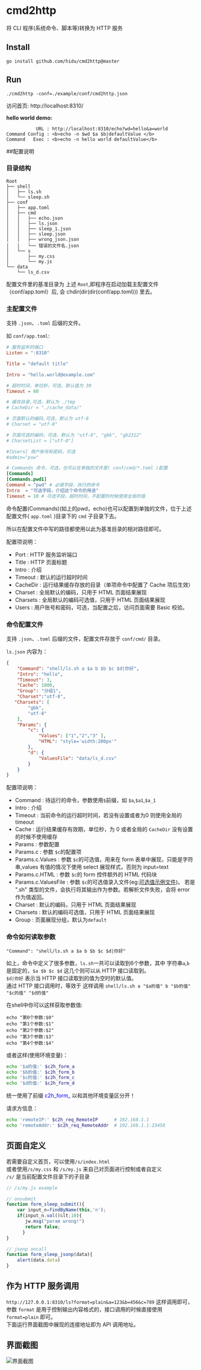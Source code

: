 cmd2http
=========
将 CLI 程序(系统命令、脚本等)转换为 HTTP 服务  


## Install
```
go install github.com/hidu/cmd2http@master
```

## Run
```
./cmd2http -conf=./example/conf/cmd2http.json
```

访问首页: http://localhost:8310/

**hello world demo:**  
```
           URL : http://localhost:8310/echo?wd=hello&a=world
Command Config : <b>echo -n $wd $a $b|defaultValue </b>  
Command   Exec : <b>echo -n hello world defaultValue</b>  
```

##配置说明

### 目录结构

```
Root
├── shell
│   ├── ls.sh
│   └── sleep.sh
├── conf
│   ├── app.toml
│   ├── cmd
│   │   ├── echo.json
│   │   ├── ls.json
│   │   ├── sleep_1.json
│   │   ├── sleep.json
│   │   ├── wrong_json.json
│   │   └── 错误的文件名.json
│   └── s
│       ├── my.css
│       └── my.js
└── data
    └── ls_d.csv

```
配置文件里的基准目录为 上述 `Root`,即程序在启动加载主配置文件（conf/app.toml）后,
会 chdir(dir(dir(conf/app.toml))) 里去。

### 主配置文件 
支持 `.json`、`.toml` 后缀的文件。

如 `conf/app.toml`:
```toml
# 服务监听的端口
Listen = ":8310"

Title = "default title"

Intro = "hello.world@example.com"

# 超时时间，单位秒，可选，默认值为 30
Timeout = 60

# 缓存目录,可选，默认为 ./tmp
# CacheDir = "./cache_data/"

# 页面默认的编码,可选，默认为 utf-8
# Charset = "utf-8"

# 页面可选的编码，可选，默认为 "utf-8", "gbk", "gb2312"
# CharsetList = ["utf-8"]

#[Users] 用户账号和密码，可选
#admin="psw"

# Commands 命令，可选，也可以在单独的文件里( conf/cmd/*.toml )配置
[Commands]
[Commands.pwd1]
Command = "pwd" # 必填字段，执行的命令
Intro  = "可选字段，介绍这个命令的用途"
Timeout = 10 # 可选字段，超时时间，不配置的时候使用全局的值
```
命令配置(Commands)(如上的pwd，echo)也可以配置到单独的文件，位于上述配置文件( `app.toml` )目录下的 `cmd` 子目录下去。  

所以在配置文件中写的路径都使用以此为基准目录的相对路径即可。 

配置项说明： 
*   Port      : HTTP 服务监听端口
*   Title     : HTTP 页面标题
*   Intro     : 介绍
*   Timeout   : 默认的运行超时时间
*   CacheDir  : 运行结果缓存存放的目录（单项命令中配置了 Cache 项后生效）
*   Charset   : 全局默认的编码，只用于 HTML 页面结果展现
*   Charsets  : 全局默认的编码可选值，只用于 HTML 页面结果展现
*   Users     :  用户账号和密码，可选，当配置之后，访问页面需要 Basic 校验。

### 命令配置文件
支持 `.json`、`.toml` 后缀的文件，配置文件存放于 `conf/cmd/` 目录。

`ls.json` 内容为：
```json
{
    "Command": "shell/ls.sh a $a b $b $c $d|你好",
    "Intro": "hello",
    "Timeout": 3,
    "Cache": 1800,
    "Group": "分组1",
    "Charset":"utf-8",
   "Charsets": [
        "gbk",
        "utf-8"
    ],
    "Params": {
        "c": {
            "Values": ["1","2","3" ],
            "HTML": "style='width:200px'"
        },
        "d": {
            "ValuesFile": "data/ls_d.csv"
        }
    }
}
```
配置项说明：  
*  Command   :  待运行的命令，参数使用`$`前缀，如 `$a`,`$a1`,`$a_1`  
*  Intro : 介绍
*  Timeout : 当前命令的运行超时时间，若没有设置或者为0 则使用全局的 timeout
*  Cache : 运行结果缓存有效期，单位秒，为 0 或者全局的 `CacheDir` 没有设置的时候不使用缓存
*  Params : 参数配置
*  Params.c : 参数 `$c`的配置项
*  Params.c.Values : 参数 `$c`的可选值，用来在 form 表单中展现，只能是字符串,values 有值的情况下使用 select 展现样式，否则为 input=text
*  Params.c.HTML : 参数 `$c`的 form 控件额外的 HTML 代码块
*  Params.c.ValuesFile : 参数 `$c`的可选值录入文件(eg:[可选值示例文件](./example/data/ls_d.csv))。
   若是 ".sh" 类型的文件，会执行将其输出作为参数。若解析文件失败，会将 error 作为值返回。
*  Charset   : 默认的编码，只用于 HTML 页面结果展现
*  Charsets  : 默认的编码可选值，只用于 HTML 页面结果展现
*  Group     :  页面展现分组，默认为`default`

### 命令如何读取参数
```
"Command": "shell/ls.sh a $a b $b $c $d|你好"
```
如上，命令中定义了很多参数，`ls.sh`一共可以读取到6个参数，其中 字符串`a`,`b` 是固定的，`$a $b $c $d` 这几个则可以从 HTTP 接口读取到。  
`$d|你好` 表示当 HTTP 接口读取到的值为空时的默认值。  
通过 HTTP 接口调用时，等效于 这样调用 `shell/ls.sh a "$a的值" b "$b的值" "$c的值" "$d的值"`  

在shell中你可以这样获取参数值:
```
echo "第0个参数:$0"
echo "第1个参数:$1"
echo "第2个参数:$2"
echo "第3个参数:$3"
echo "第4个参数:$4"
```

或者这样(使用环境变量)：
```bash
echo '$a的值:' $c2h_form_a
echo '$b的值:' $c2h_form_b
echo '$c的值:' $c2h_form_c
echo '$d的值:' $c2h_form_d
```
统一使用了前缀 <font color=blue> c2h_form_ </font> 以和其他环境变量区分开！ 

请求方信息：
```bash
echo 'remoteIP:' $c2h_req_RemoteIP      # 192.168.1.1
echo 'remoteAddr:' $c2h_req_RemoteAddr  # 192.168.1.1:23458
```

## 页面自定义
若需要自定义首页，可以使用`/s/index.html`  
或者使用`/s/my.css` 和 `/s/my.js` 来自己对页面进行控制或者自定义  
`/s/` 是当前配置文件目录下的子目录  


```javascript
// /s/my.js example

// onsubmit
function form_sleep_submit(){
    var input_n=findByName(this,'n');
    if(input_n.val()&lt;10){
       jw.msg("param wrong!")
       return false;
      }
}

// jsonp oncall
function form_sleep_jsonp(data){
    alert(data.data)
}
```

## 作为 HTTP 服务调用
`http://127.0.0.1:8310/ls?format=plain&a=123&b=456&c=789` 
这样调用即可，参数 `format` 是用于控制输出内容格式的，接口调用的时候直接使用 `format=plain` 即可。  
下面运行界面截图中展现的连接地址即为 API 调用地址。  

## 界面截图
![界面截图](http://hidu.github.io/cmd2http/screenshot/index.png)


